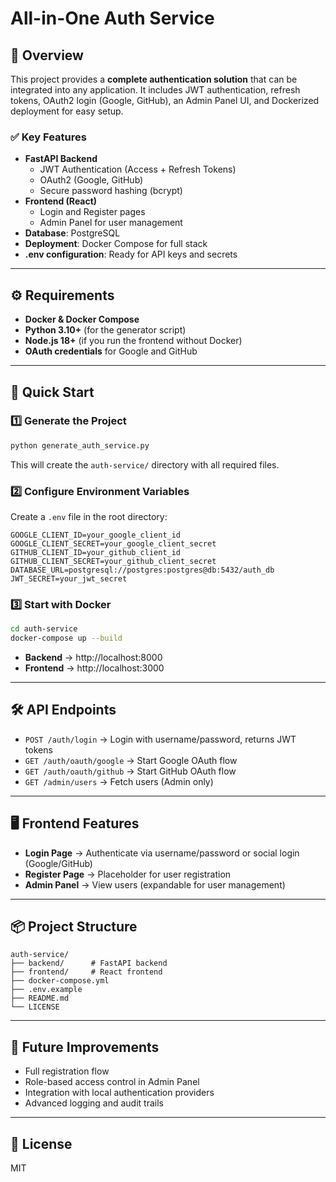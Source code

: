 # All-in-One Auth Service

## 📌 Overview
This project provides a **complete authentication solution** that can be integrated into any application. It includes JWT authentication, refresh tokens, OAuth2 login (Google, GitHub), an Admin Panel UI, and Dockerized deployment for easy setup.

### ✅ Key Features
- **FastAPI Backend**
  - JWT Authentication (Access + Refresh Tokens)
  - OAuth2 (Google, GitHub)
  - Secure password hashing (bcrypt)
- **Frontend (React)**
  - Login and Register pages
  - Admin Panel for user management
- **Database**: PostgreSQL
- **Deployment**: Docker Compose for full stack
- **.env configuration**: Ready for API keys and secrets

---

## ⚙️ Requirements
- **Docker & Docker Compose**
- **Python 3.10+** (for the generator script)
- **Node.js 18+** (if you run the frontend without Docker)
- **OAuth credentials** for Google and GitHub

---

## 🚀 Quick Start

### 1️⃣ Generate the Project
```bash
python generate_auth_service.py
```
This will create the `auth-service/` directory with all required files.

### 2️⃣ Configure Environment Variables
Create a `.env` file in the root directory:
```env
GOOGLE_CLIENT_ID=your_google_client_id
GOOGLE_CLIENT_SECRET=your_google_client_secret
GITHUB_CLIENT_ID=your_github_client_id
GITHUB_CLIENT_SECRET=your_github_client_secret
DATABASE_URL=postgresql://postgres:postgres@db:5432/auth_db
JWT_SECRET=your_jwt_secret
```

### 3️⃣ Start with Docker
```bash
cd auth-service
docker-compose up --build
```

- **Backend** → http://localhost:8000
- **Frontend** → http://localhost:3000

---

## 🛠 API Endpoints
- `POST /auth/login` → Login with username/password, returns JWT tokens
- `GET /auth/oauth/google` → Start Google OAuth flow
- `GET /auth/oauth/github` → Start GitHub OAuth flow
- `GET /admin/users` → Fetch users (Admin only)

---

## 🖥 Frontend Features
- **Login Page** → Authenticate via username/password or social login (Google/GitHub)
- **Register Page** → Placeholder for user registration
- **Admin Panel** → View users (expandable for user management)

---

## 📦 Project Structure
```
auth-service/
├── backend/      # FastAPI backend
├── frontend/     # React frontend
├── docker-compose.yml
├── .env.example
├── README.md
└── LICENSE
```

---

## 🔮 Future Improvements
- Full registration flow
- Role-based access control in Admin Panel
- Integration with local authentication providers
- Advanced logging and audit trails

---

## 📜 License
MIT
